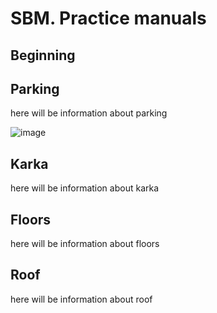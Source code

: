 # SBM. Practice manuals

## Beginning

## Parking
here will be information about parking

![image](https://user-images.githubusercontent.com/108731344/177781277-0e9af93e-d296-4b59-81da-b0addd65f6c3.png)

## Karka
here will be information about karka

## Floors
here will be information about floors

## Roof
here will be information about roof
